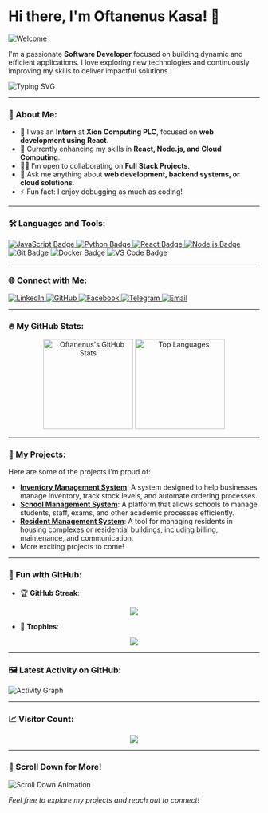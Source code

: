 # Hi there, I'm Oftanenus Kasa! 👋

![Welcome](https://img.shields.io/badge/Welcome_to_my_profile!-blue?style=for-the-badge&logo=github)

I'm a passionate **Software Developer** focused on building dynamic and efficient applications. I love exploring new technologies and continuously improving my skills to deliver impactful solutions.

![Typing SVG](https://readme-typing-svg.herokuapp.com?font=Fira+Code&weight=500&size=24&pause=1000&color=00C7FD&width=435&lines=Full+Stack+Developer;React+Enthusiast;JavaScript+%26+Python+Lover)

---

### 💼 About Me:

- 🔭 I was an **Intern** at **Xion Computing PLC**, focused on **web development using React**.
- 🌱 Currently enhancing my skills in **React, Node.js, and Cloud Computing**.
- 👨‍💻 I’m open to collaborating on **Full Stack Projects**.
- 💬 Ask me anything about **web development, backend systems, or cloud solutions**.
- ⚡ Fun fact: I enjoy debugging as much as coding!

---

### 🛠️ Languages and Tools:

<p align="left">
  <a href="https://developer.mozilla.org/en-US/docs/Web/JavaScript" target="_blank">
    <img src="https://img.shields.io/badge/-JavaScript-333333?style=flat&logo=javascript" title="JavaScript" alt="JavaScript Badge">
  </a>
  <a href="https://www.python.org/doc/" target="_blank">
    <img src="https://img.shields.io/badge/-Python-333333?style=flat&logo=python" title="Python" alt="Python Badge">
  </a>
  <a href="https://reactjs.org/docs/getting-started.html" target="_blank">
    <img src="https://img.shields.io/badge/-React-333333?style=flat&logo=react" title="React" alt="React Badge">
  </a>
  <a href="https://nodejs.org/en/docs/" target="_blank">
    <img src="https://img.shields.io/badge/-Node.js-333333?style=flat&logo=node.js" title="Node.js" alt="Node.js Badge">
  </a>
  <a href="https://git-scm.com/doc" target="_blank">
    <img src="https://img.shields.io/badge/-Git-333333?style=flat&logo=git" title="Git" alt="Git Badge">
  </a>
  <a href="https://docs.docker.com/" target="_blank">
    <img src="https://img.shields.io/badge/-Docker-333333?style=flat&logo=docker" title="Docker" alt="Docker Badge">
  </a>
  <a href="https://code.visualstudio.com/docs" target="_blank">
    <img src="https://img.shields.io/badge/-VSCode-333333?style=flat&logo=visual-studio-code" title="VS Code" alt="VS Code Badge">
  </a>
</p>

---

### 🌐 Connect with Me:

<p align="left">
  <a href="https://www.linkedin.com/in/oftanenus-kasa-4692aa257/" target="_blank">
    <img src="https://img.shields.io/badge/-LinkedIn-0077B5?style=flat-square&logo=linkedin&logoColor=white" alt="LinkedIn">
  </a>
  <a href="https://github.com/Oftanenuskasa" target="_blank">
    <img src="https://img.shields.io/badge/-GitHub-333333?style=flat-square&logo=github" alt="GitHub">
  </a>
  <a href="https://web.facebook.com/Oftanenuskasa/" target="_blank">
    <img src="https://img.shields.io/badge/-Facebook-1877F2?style=flat-square&logo=facebook&logoColor=white" alt="Facebook">
  </a>
  <a href="https://t.me/Oftanenuskasa" target="_blank">
    <img src="https://img.shields.io/badge/-Telegram-2CA5E0?style=flat-square&logo=telegram&logoColor=white" alt="Telegram">
  </a>
  <a href="mailto:oftanenus@example.com">
    <img src="https://img.shields.io/badge/-Email-D14836?style=flat-square&logo=gmail&logoColor=white" alt="Email">
  </a>
</p>

---

### 🔥 My GitHub Stats:

<p align="center">
  <img height="180em" src="https://github-readme-stats.vercel.app/api?username=Oftanenuskasa&show_icons=true&theme=radical&count_private=true" alt="Oftanenus's GitHub Stats" />
  <img height="180em" src="https://github-readme-stats.vercel.app/api/top-langs/?username=Oftanenuskasa&layout=compact&theme=radical" alt="Top Languages" />
</p>

---

### 🚀 My Projects:

Here are some of the projects I'm proud of:

- [**Inventory Management System**](#): A system designed to help businesses manage inventory, track stock levels, and automate ordering processes.
- [**School Management System**](#): A platform that allows schools to manage students, staff, exams, and other academic processes efficiently.
- [**Resident Management System**](#): A tool for managing residents in housing complexes or residential buildings, including billing, maintenance, and communication.
- More exciting projects to come!

---

### 🎯 Fun with GitHub:

- 🏆 **GitHub Streak**:  
<p align="center">
  <img src="https://github-readme-streak-stats.herokuapp.com/?user=Oftanenuskasa&theme=radical&hide_border=true"/>
</p>

- 🌟 **Trophies**:  
<p align="center">
  <img src="https://github-profile-trophy.vercel.app/?username=Oftanenuskasa&theme=radical&no-bg=true"/>
</p>

---

### 🖼️ Latest Activity on GitHub:

![Activity Graph](https://github-readme-activity-graph.cyclic.app/graph?username=Oftanenuskasa&bg_color=1a1b27&color=9e4c98&line=5BCDEC&point=F8D847&area_color=8E2DE2&area=true)

---

### 📈 Visitor Count:

<p align="center">
  <img src="https://komarev.com/ghpvc/?username=Oftanenuskasa&color=blue&style=flat-square">
</p>

---

### 💫 Scroll Down for More!

![Scroll Down Animation](https://media.giphy.com/media/xT0xeuOy6uAcO89y6M/giphy.gif)

*Feel free to explore my projects and reach out to connect!*
